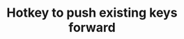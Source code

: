 ---
title: 'Hotkey to push existing keys forward'
redirect_to:
  - 'https://discuss.pencil2d.org/t/hotkey-to-push-existing-keys-forward/828'
---